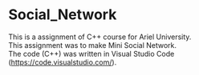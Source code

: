 # Social_Network
This is a assignment of C++ course for Ariel University.<br />
This assignment was to make Mini Social Network.<br />
The code (C++) was written in Visual Studio Code (https://code.visualstudio.com/).<br />
